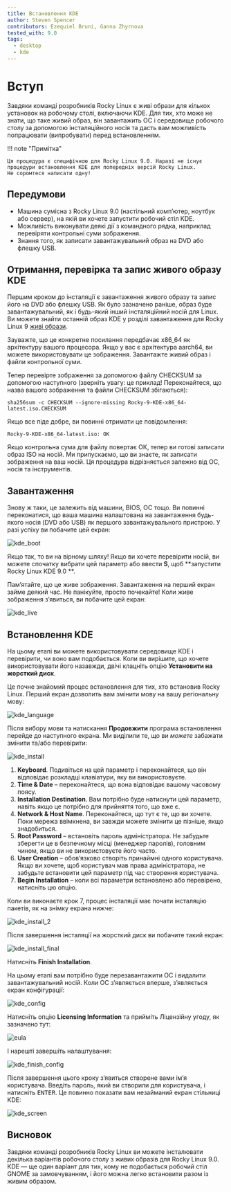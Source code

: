 ```yaml
---
title: Встановлення KDE
author: Steven Spencer
contributors: Ezequiel Bruni, Ganna Zhyrnova
tested_with: 9.0
tags:
  - desktop
  - kde
---
```


# Вступ

Завдяки команді розробників Rocky Linux є живі образи для кількох установок на робочому столі, включаючи KDE. Для тих, хто може не знати, що таке живий образ, він завантажить ОС і середовище робочого столу за допомогою інсталяційного носія та дасть вам можливість попрацювати (випробувати) перед встановленням.

!!! note "Примітка"

    Ця процедура є специфічною для Rocky Linux 9.0. Наразі не існує процедури встановлення KDE для попередніх версій Rocky Linux. 
    Не соромтеся написати одну!

## Передумови

* Машина сумісна з Rocky Linux 9.0 (настільний комп’ютер, ноутбук або сервер), на якій ви хочете запустити робочий стіл KDE.
* Можливість виконувати деякі дії з командного рядка, наприклад перевіряти контрольні суми зображення.
* Знання того, як записати завантажувальний образ на DVD або флешку USB.

## Отримання, перевірка та запис живого образу KDE

Першим кроком до інсталяції є завантаження живого образу та запис його на DVD або флешку USB. Як було зазначено раніше, образ буде завантажувальний, як і будь-який інший інсталяційний носій для Linux. Ви можете знайти останній образ KDE у розділі завантаження для Rocky Linux 9 [живі образи](https://dl.rockylinux.org/pub/rocky/9.3/live/x86_64/).

Зауважте, що це конкретне посилання передбачає x86_64 як архітектуру вашого процесора. Якщо у вас є архітектура aarch64, ви можете використовувати це зображення. Завантажте живий образ і файли контрольної суми.

Тепер перевірте зображення за допомогою файлу CHECKSUM за допомогою наступного (зверніть увагу: це приклад! Переконайтеся, що назва вашого зображення та файли CHECKSUM збігаються):

```
sha256sum -c CHECKSUM --ignore-missing Rocky-9-KDE-x86_64-latest.iso.CHECKSUM
```

Якщо все піде добре, ви повинні отримати це повідомлення:

```
Rocky-9-KDE-x86_64-latest.iso: OK
```

Якщо контрольна сума для файлу повертає ОК, тепер ви готові записати образ ISO на носій. Ми припускаємо, що ви знаєте, як записати зображення на ваш носій. Ця процедура відрізняється залежно від ОС, носія та інструментів.

## Завантаження

Знову ж таки, це залежить від машини, BIOS, ОС тощо. Ви повинні переконатися, що ваша машина налаштована на завантаження будь-якого носія (DVD або USB) як першого завантажувального пристрою. У разі успіху ви побачите цей екран:

![kde_boot](images/kde_boot.png)

Якщо так, то ви на вірному шляху! Якщо ви хочете перевірити носій, ви можете спочатку вибрати цей параметр або ввести **S**, щоб **запустити Rocky Linux KDE 9.0 **.

Пам’ятайте, що це живе зображення. Завантаження на перший екран займе деякий час. Не панікуйте, просто почекайте! Коли живе зображення з’явиться, ви побачите цей екран:

![kde_live](images/kde_live.png)

## Встановлення KDE

На цьому етапі ви можете використовувати середовище KDE і перевірити, чи воно вам подобається. Коли ви вирішите, що хочете використовувати його назавжди, двічі клацніть опцію **Установити на жорсткий диск**.

Це почне знайомий процес встановлення для тих, хто встановив Rocky Linux. Перший екран дозволить вам змінити мову на вашу регіональну мову:

![kde_language](images/kde_language.png)

Після вибору мови та натискання **Продовжити** програма встановлення перейде до наступного екрана. Ми виділили те, що ви *можете* забажати змінити та/або перевірити:

![kde_install](images/kde_install.png)

1. **Keyboard**. Подивіться на цей параметр і переконайтеся, що він відповідає розкладці клавіатури, яку ви використовуєте.
2. **Time & Date** – переконайтеся, що вона відповідає вашому часовому поясу.
3. **Installation Destination**. Вам потрібно буде натиснути цей параметр, навіть якщо це потрібно для прийняття того, що вже є.
4. **Network & Host Name**. Переконайтеся, що тут є те, що ви хочете. Поки мережа ввімкнена, ви завжди можете змінити це пізніше, якщо знадобиться.
5. **Root Password** – встановіть пароль адміністратора. Не забудьте зберегти це в безпечному місці (менеджер паролів), головним чином, якщо ви не використовуєте його часто.
6. **User Creation** – обов’язково створіть принаймні одного користувача. Якщо ви хочете, щоб користувач мав права адміністратора, не забудьте встановити цей параметр під час створення користувача.
7. **Begin Installation** – коли всі параметри встановлено або перевірено, натисніть цю опцію.

Коли ви виконаєте крок 7, процес інсталяції має почати інсталяцію пакетів, як на знімку екрана нижче:

![kde_install_2](images/kde_install_2.png)

Після завершення інсталяції на жорсткий диск ви побачите такий екран:

![kde_install_final](images/kde_install_final.png)

Натисніть **Finish Installation**.

На цьому етапі вам потрібно буде перезавантажити ОС і видалити завантажувальний носій. Коли ОС з’являється вперше, з’являється екран конфігурації:

![kde_config](images/kde_config.png)

Натисніть опцію **Licensing Information** та прийміть Ліцензійну угоду, як зазначено тут:

![eula](images/eula.png)

І нарешті завершіть налаштування:

![kde_finish_config](images/kde_finish_config.png)

Після завершення цього кроку з’явиться створене вами ім’я користувача. Введіть пароль, який ви створили для користувача, і натисніть <kbd>ENTER</kbd>. Це повинно показати вам незайманий екран стільниці KDE:

![kde_screen](images/kde_screen.png)

## Висновок

Завдяки команді розробників Rocky Linux ви можете інсталювати декілька варіантів робочого столу з живих образів для Rocky Linux 9.0. KDE — ще один варіант для тих, кому не подобається робочий стіл GNOME за замовчуванням, і його можна легко встановити разом із живим образом. 
